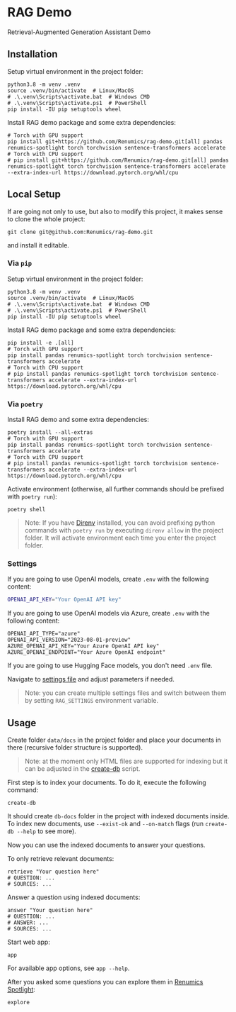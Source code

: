 # RAG Demo

Retrieval-Augmented Generation Assistant Demo

## Installation

Setup virtual environment in the project folder:

```shell
python3.8 -m venv .venv
source .venv/bin/activate  # Linux/MacOS
# .\.venv\Scripts\activate.bat  # Windows CMD
# .\.venv\Scripts\activate.ps1  # PowerShell
pip install -IU pip setuptools wheel
```

Install RAG demo package and some extra dependencies:

```shell
# Torch with GPU support
pip install git+https://github.com/Renumics/rag-demo.git[all] pandas renumics-spotlight torch torchvision sentence-transformers accelerate
# Torch with CPU support
# pip install git+https://github.com/Renumics/rag-demo.git[all] pandas renumics-spotlight torch torchvision sentence-transformers accelerate --extra-index-url https://download.pytorch.org/whl/cpu
```

## Local Setup

If are going not only to use, but also to modify this project, it makes sense to clone the whole project:

```
git clone git@github.com:Renumics/rag-demo.git
```

and install it editable.

### Via `pip`

Setup virtual environment in the project folder:

```shell
python3.8 -m venv .venv
source .venv/bin/activate  # Linux/MacOS
# .\.venv\Scripts\activate.bat  # Windows CMD
# .\.venv\Scripts\activate.ps1  # PowerShell
pip install -IU pip setuptools wheel
```

Install RAG demo package and some extra dependencies:

```shell
pip install -e .[all]
# Torch with GPU support
pip install pandas renumics-spotlight torch torchvision sentence-transformers accelerate
# Torch with CPU support
# pip install pandas renumics-spotlight torch torchvision sentence-transformers accelerate --extra-index-url https://download.pytorch.org/whl/cpu
```

### Via `poetry`

Install RAG demo and some extra dependencies:

```shell
poetry install --all-extras
# Torch with GPU support
pip install pandas renumics-spotlight torch torchvision sentence-transformers accelerate
# Torch with CPU support
# pip install pandas renumics-spotlight torch torchvision sentence-transformers accelerate --extra-index-url https://download.pytorch.org/whl/cpu
```

Activate environment (otherwise, all further commands should be prefixed with `poetry run`):

```shell
poetry shell
```

> Note: If you have [Direnv](https://direnv.net/) installed, you can avoid prefixing python commands with `poetry run` by executing `direnv allow` in the project folder. It will activate environment each time you enter the project folder.

### Settings

If you are going to use OpenAI models, create `.env` with the following content:

```bash
OPENAI_API_KEY="Your OpenAI API key"
```

If you are going to use OpenAI models via Azure, create `.env` with the following content:

```shell
OPENAI_API_TYPE="azure"
OPENAI_API_VERSION="2023-08-01-preview"
AZURE_OPENAI_API_KEY="Your Azure OpenAI API key"
AZURE_OPENAI_ENDPOINT="Your Azure OpenAI endpoint"
```

If you are going to use Hugging Face models, you don't need `.env` file.

Navigate to [settings file](./settings.yaml) and adjust parameters if needed.

> Note: you can create multiple settings files and switch between them by setting `RAG_SETTINGS` environment variable.

## Usage

Create folder `data/docs` in the project folder and place your documents in there (recursive folder structure is supported).

> Note: at the moment only HTML files are supported for indexing but it can be adjusted in the [create-db](assistant/cli/create_db.py) script.

First step is to index your documents. To do it, execute the following command:

```shell
create-db
```

It should create `db-docs` folder in the project with indexed documents inside. To index new documents, use `--exist-ok` and `--on-match` flags (run `create-db --help` to see more).

Now you can use the indexed documents to answer your questions.

To only retrieve relevant documents:

```shell
retrieve "Your question here"
# QUESTION: ...
# SOURCES: ...
```

Answer a question using indexed documents:

```shell
answer "Your question here"
# QUESTION: ...
# ANSWER: ...
# SOURCES: ...
```

Start web app:

```shell
app
```

For available app options, see `app --help`.

After you asked some questions you can explore them in [Renumics Spotlight](https://github.com/Renumics/spotlight):

```shell
explore
```
